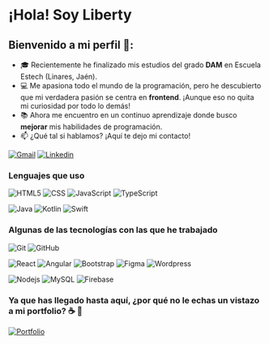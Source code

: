 # ¡Hola! Soy Liberty
## Bienvenido a mi perfil 🌱:

- 🎓 Recientemente he finalizado mis estudios del grado **DAM** en Escuela Estech (Linares, Jaén).
- 💻 Me apasiona todo el mundo de la programación, pero he descubierto que mi verdadera pasión se centra en **frontend**. ¡Aunque eso no quita mi curiosidad por todo lo demás!
- 📚 Ahora me encuentro en un continuo aprendizaje donde busco **mejorar** mis habilidades de programación.
- :mailbox: ¿Qué tal si hablamos? ¡Aquí te dejo mi contacto!

[![Gmail](https://img.shields.io/badge/-Gmail-lightpink?style=flat-square&logo=Gmail&logoColor=white&link=mailto:luiz7401@gmail.com)](mailto:liberty@libertyltm.com)
[![Linkedin](https://img.shields.io/badge/-LinkedIn-lightpink?style=flat-square&logo=Linkedin&logoColor=white&link=https://www.linkedin.com/in/luiz-carlos-abbott-galvão-neto-21a93b148/)](https://www.linkedin.com/in/liberty-tamayo-05b086252/)

### Lenguajes que uso

![HTML5](https://img.shields.io/badge/html-lightpink?logo=html5&logoColor=%23805467)
![CSS](https://img.shields.io/badge/css-lightpink?logo=CSS3&logoColor=%23805467)
![JavaScript](https://img.shields.io/badge/JavaScript-lightpink?logo=javascript&logoColor=%23805467)
![TypeScript](https://img.shields.io/badge/TypeScript-lightpink?logo=typescript&logoColor=%23805467)


![Java](https://img.shields.io/badge/Java-lightpink?logo=Java&logoColor=%23805467)
![Kotlin](https://img.shields.io/badge/kotlin-lightpink?logo=kotlin&logoColor=%23805467)
![Swift](https://img.shields.io/badge/Swift-lightpink?logo=swift&logoColor=%23805467)

### Algunas de las tecnologías con las que he trabajado

![Git](https://img.shields.io/badge/Git-lightpink?logo=git&logoColor=%23805467)
![GitHub](https://img.shields.io/badge/GitHub-lightpink?logo=github&logoColor=%23805467)

![React](https://img.shields.io/badge/React-lightpink?logo=react&logoColor=%23805467)
![Angular](https://img.shields.io/badge/Angular-lightpink?logo=angular&logoColor=%23805467)
![Bootstrap](https://img.shields.io/badge/Bootstrap-lightpink?logo=bootstrap&logoColor=%23805467)
![Figma](https://img.shields.io/badge/Figma-lightpink?logo=figma&logoColor=%23805467)
![Wordpress](https://img.shields.io/badge/Wordpress-lightpink?logo=wordpress&logoColor=%23805467)

![Nodejs](https://img.shields.io/badge/Nodejs-lightpink?logo=nodedotjs&logoColor=%23805467)
![MySQL](https://img.shields.io/badge/MySQL-lightpink?logo=mysql&logoColor=%23805467)
![Firebase](https://img.shields.io/badge/firebase-lightpink?logo=firebase&logoColor=%23805467)

### Ya que has llegado hasta aquí, ¿por qué no le echas un vistazo a mi portfolio? ☕ 🍵

[![Portfolio](https://img.shields.io/badge/Portfolio-lightpink?style=flat&logoColor=%23805467)](https://libertyltm.com)

